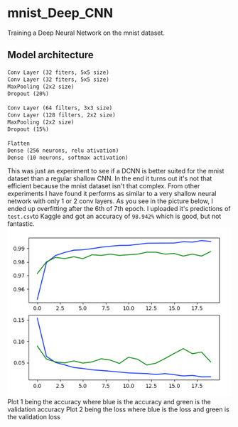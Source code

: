 # mnist_Deep_CNN
Training a Deep Neural Network on the mnist dataset.

## Model architecture
```
Conv Layer (32 fiters, 5x5 size)
Conv Layer (32 fiters, 5x5 size)
MaxPooling (2x2 size)
Dropout (20%)

Conv Layer (64 filters, 3x3 size)
Conv Layer (128 filters, 2x2 size)
MaxPooling (2x2 size)
Dropout (15%)

Flatten
Dense (256 neurons, relu ativation)
Dense (10 neurons, softmax activation)
```
This was just an experiment to see if a DCNN is better suited for the mnist dataset than a regular shallow CNN. In the end it turns out it's not that efficient because the mnist dataset isn't that complex. From other experiments I have found it performs as similar to a very shallow neural network with only 1 or 2 conv layers. As you see in the picture below, I ended up overfitting after the 6th of 7th epoch.
I uploaded it's predictions of `test.csv`to Kaggle and got an accuracy of `98.942%` which is good, but not fantastic.
![plot image](https://github.com/Mathisco-01/mnist_Deep_CNN/blob/master/plot.png?raw=true)
Plot 1 being the accuracy where blue is the accuracy and green is the validation accuracy
Plot 2 being the loss where blue is the loss and green is the validation loss
